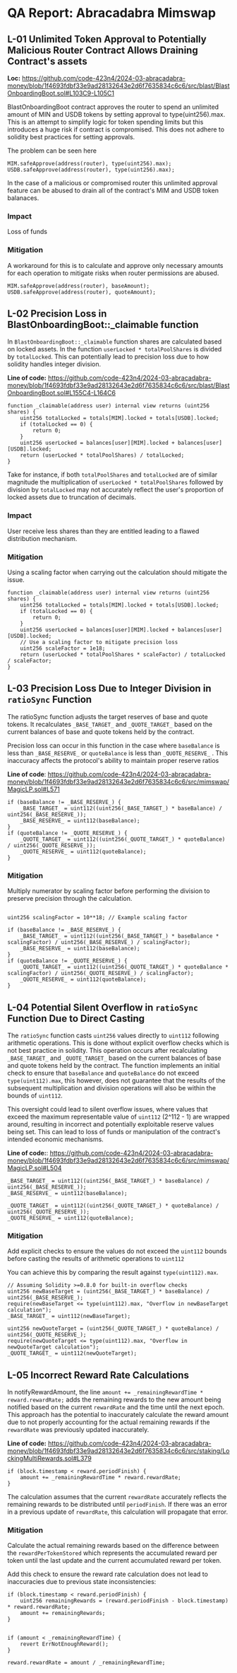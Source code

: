 # QA Report: Abracadabra Mimswap

## L-01 Unlimited Token Approval to Potentially Malicious Router Contract Allows Draining Contract's assets

**Loc:** https://github.com/code-423n4/2024-03-abracadabra-money/blob/1f4693fdbf33e9ad28132643e2d6f7635834c6c6/src/blast/BlastOnboardingBoot.sol#L103C9-L105C1


BlastOnboardingBoot contract approves the router to spend an unlimited amount of MIN and USDB tokens by setting approval to type(uint256).max. This is an attempt to simplify logic for token spending limits but this introduces a huge risk if contract is compromised. This does not adhere to solidity best practices for setting approvals.

The problem can be seen here

```solidity
MIM.safeApprove(address(router), type(uint256).max);
USDB.safeApprove(address(router), type(uint256).max);
```

In the case of a malicious or compromised router this unlimited approval feature can be abused to drain all of the contract's MIM and USDB token balanaces.

### Impact

Loss of funds 


### Mitigation

A workaround for this is to calculate and approve only necessary amounts for each operation to mitigate risks when router permissions are abused.

```solidity
MIM.safeApprove(address(router), baseAmount);
USDB.safeApprove(address(router), quoteAmount);
```

## L-02 Precision Loss in BlastOnboardingBoot::_claimable function


In `BlastOnboardingBoot::_claimable` function shares are calculated based on locked assets. In the function `userLocked * totalPoolShares` is divided by `totalLocked`. This can potentially lead to precision loss due to how solidity handles integer division.

**Line of code:** https://github.com/code-423n4/2024-03-abracadabra-money/blob/1f4693fdbf33e9ad28132643e2d6f7635834c6c6/src/blast/BlastOnboardingBoot.sol#L155C4-L164C6

```solidity
function _claimable(address user) internal view returns (uint256 shares) {
    uint256 totalLocked = totals[MIM].locked + totals[USDB].locked;
    if (totalLocked == 0) {
        return 0;
    }
    uint256 userLocked = balances[user][MIM].locked + balances[user][USDB].locked;
    return (userLocked * totalPoolShares) / totalLocked;
}
```

Take for instance, if both `totalPoolShares` and `totalLocked` are of similar magnitude the multiplication of `userLocked * totalPoolShares` followed by division by `totalLocked` may not accurately reflect the user's proportion of locked assets due to truncation of decimals. 

### Impact

User receive less shares than they are entitled leading to a flawed distribution mechanism.

### Mitigation

Using a scaling factor when carrying out the calculation should mitigate the issue.

   
```solidity
function _claimable(address user) internal view returns (uint256 shares) {
    uint256 totalLocked = totals[MIM].locked + totals[USDB].locked;
    if (totalLocked == 0) {
        return 0;
    }
    uint256 userLocked = balances[user][MIM].locked + balances[user][USDB].locked;
    // Use a scaling factor to mitigate precision loss
    uint256 scaleFactor = 1e18;
    return (userLocked * totalPoolShares * scaleFactor) / totalLocked / scaleFactor;
}
```


## L-03 Precision Loss Due to Integer Division in `ratioSync` Function

The ratioSync function adjusts the target reserves of base and quote tokens. It recalculates `_BASE_TARGET_` and `_QUOTE_TARGET_` based on the current balances of base and quote tokens held by the contract.

Precision loss can occur in this function in the case where `baseBalance` is less than `_BASE_RESERVE_` or `quoteBalance` is less than `_QUOTE_RESERVE_` . This inaccuracy affects the protocol's ability to maintain proper reserve ratios

**Line of code**: https://github.com/code-423n4/2024-03-abracadabra-money/blob/1f4693fdbf33e9ad28132643e2d6f7635834c6c6/src/mimswap/MagicLP.sol#L571

```solidity
if (baseBalance != _BASE_RESERVE_) {
    _BASE_TARGET_ = uint112((uint256(_BASE_TARGET_) * baseBalance) / uint256(_BASE_RESERVE_));
    _BASE_RESERVE_ = uint112(baseBalance);
}
if (quoteBalance != _QUOTE_RESERVE_) {
    _QUOTE_TARGET_ = uint112((uint256(_QUOTE_TARGET_) * quoteBalance) / uint256(_QUOTE_RESERVE_));
    _QUOTE_RESERVE_ = uint112(quoteBalance);
}
```

### Mitigation

Multiply numerator by scaling factor before performing the division to preserve precision through the calculation. 

```solidity

uint256 scalingFactor = 10**18; // Example scaling factor

if (baseBalance != _BASE_RESERVE_) {
    _BASE_TARGET_ = uint112((uint256(_BASE_TARGET_) * baseBalance * scalingFactor) / uint256(_BASE_RESERVE_) / scalingFactor);
    _BASE_RESERVE_ = uint112(baseBalance);
}
if (quoteBalance != _QUOTE_RESERVE_) {
    _QUOTE_TARGET_ = uint112((uint256(_QUOTE_TARGET_) * quoteBalance * scalingFactor) / uint256(_QUOTE_RESERVE_) / scalingFactor);
    _QUOTE_RESERVE_ = uint112(quoteBalance);
}
```

## L-04 Potential Silent Overflow in `ratioSync` Function Due to Direct Casting

The `ratioSync` function casts `uint256` values directly to `uint112` following arithmetic operations. This is done without explicit overflow checks which is not best practice in solidity. This operation occurs after recalculating `_BASE_TARGET_` and `_QUOTE_TARGET_` based on the current balances of base and quote tokens held by the contract. The function implements an initial check to ensure that `baseBalance` and `quoteBalance` do not exceed `type(uint112).max`, this however, does not guarantee that the results of the subsequent multiplication and division operations will also be within the bounds of `uint112`.

This oversight could lead to silent overflow issues, where values that exceed the maximum representable value of `uint112` (2^112 - 1) are wrapped around, resulting in incorrect and potentially exploitable reserve values being set. This can lead to loss of funds or manipulation of the contract's intended economic mechanisms.

**Line of code:**: https://github.com/code-423n4/2024-03-abracadabra-money/blob/1f4693fdbf33e9ad28132643e2d6f7635834c6c6/src/mimswap/MagicLP.sol#L504
```solidity
_BASE_TARGET_ = uint112((uint256(_BASE_TARGET_) * baseBalance) / uint256(_BASE_RESERVE_));
_BASE_RESERVE_ = uint112(baseBalance);

_QUOTE_TARGET_ = uint112((uint256(_QUOTE_TARGET_) * quoteBalance) / uint256(_QUOTE_RESERVE_));
_QUOTE_RESERVE_ = uint112(quoteBalance);
```

### Mitigation

Add explicit checks to ensure the values do not exceed the `uint112` bounds before casting the results of arithmetic operations to `uint112`

You can achieve this by comparing the result against `type(uint112).max`.

```solidity
// Assuming Solidity >=0.8.0 for built-in overflow checks
uint256 newBaseTarget = (uint256(_BASE_TARGET_) * baseBalance) / uint256(_BASE_RESERVE_);
require(newBaseTarget <= type(uint112).max, "Overflow in newBaseTarget calculation");
_BASE_TARGET_ = uint112(newBaseTarget);

uint256 newQuoteTarget = (uint256(_QUOTE_TARGET_) * quoteBalance) / uint256(_QUOTE_RESERVE_);
require(newQuoteTarget <= type(uint112).max, "Overflow in newQuoteTarget calculation");
_QUOTE_TARGET_ = uint112(newQuoteTarget);
```

## L-05 Incorrect Reward Rate Calculations

In notifyRewardAmount, the line `amount += _remainingRewardTime * reward.rewardRate;` adds the remaining rewards to the new amount being notified based on the current `rewardRate` and the time until the next epoch. This approach has the potential to inaccurately calculate the reward amount due to not properly accounting for the actual remaining rewards if the `rewardRate` was previously updated inaccurately.

**Line of code:** https://github.com/code-423n4/2024-03-abracadabra-money/blob/1f4693fdbf33e9ad28132643e2d6f7635834c6c6/src/staking/LockingMultiRewards.sol#L379

```solidity
if (block.timestamp < reward.periodFinish) {
    amount += _remainingRewardTime * reward.rewardRate;
}
```

The calculation assumes that the current `rewardRate` accurately reflects the remaining rewards to be distributed until `periodFinish`. If there was an error in a previous update of `rewardRate`, this calculation will propagate that error.

### Mitigation
Calculate the actual remaining rewards based on the difference between the `rewardPerTokenStored` which represents the accumulated reward per token until the last update and the current accumulated reward per token. 

Add this check to ensure the reward rate calculation does not lead to inaccuracies due to previous state inconsistencies:

```solidity
if (block.timestamp < reward.periodFinish) {
    uint256 remainingRewards = (reward.periodFinish - block.timestamp) * reward.rewardRate;
    amount += remainingRewards;
}


if (amount < _remainingRewardTime) {
    revert ErrNotEnoughReward();
}

reward.rewardRate = amount / _remainingRewardTime;
```
